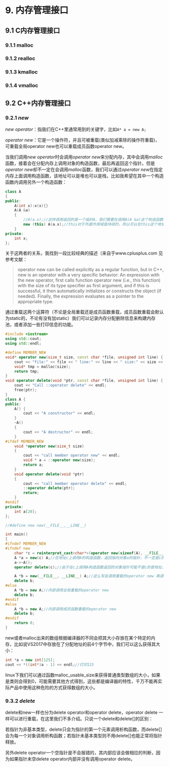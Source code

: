 # 9. 内存管理接口

## 9.1 C内存管理接口

### 9.1.1 malloc

### 9.1.2 realloc

### 9.1.3 kmalloc

### 9.1.4 vmalloc

## 9.2 C++内存管理接口

### 9.2.1 *new*

*new operator*：指我们在C++里通常用到的关键字，比如`A* a = new A;`

*operator new*：它是一个操作符，并且可被重载(类似加减乘除的操作符重载)，可重载全局operator new也可以重载成员函数operator new。

当我们调用*new operator*时会调用*operator new*来分配内存，其中会调用*malloc*函数，接着会在分配内存上调用对象的构造函数，最后再返回这个指针。但是*operator new*却不一定在会调用*malloc*函数，我们可以通过*operator new*在指定内存上面调用构造函数，该地址可以是堆也可以是栈，比如我希望在其中一个构造函数内调用另外一个构造函数：

```cpp
class A
{
public:
    A(int x):x(x){}
    A(A &a)
    {
        //A(a.x);//这样调用返回的是一个临时A，我们需要在调用A(A &a)这个构造函数作用域的地方还能维持该内存，所以我们需要像下面这样调用
    	new (this) A(a.x);//this对于外面作用域是持续的，所以可以在this这个地址调用构造函数
    }
private:
    int x;
};
```

关于这两者的关系，我找到一段比较经典的描述（来自于www.cplusplus.com 见参考文献：

> operator new can be called explicitly as a regular function, but in C++, new is an operator with a very specific behavior: An expression with the new operator, first calls function operator new (i.e., this function) with the size of its type specifier as first argument, and if this is successful, it then automatically initializes or constructs the object (if needed). Finally, the expression evaluates as a pointer to the appropriate type.

通过重载这两个运算符（不论是全局重载还是成员函数重载，成员函数重载会默认为static的，不论有没有加static）我们可以记录内存分配删除信息来构建内存池，或者添加一些打印信息的功能。

```cpp
#include <iostream>
using std::cout;
using std::endl;

#define MEMBER_NEW
void* operator new(size_t size, const char *file, unsigned int line) {
    cout << "file:" << file << " line:" << line << " size:" << size << " Call ::operator new" << endl;
    void* tmp = malloc(size);
    return tmp;
}
void operator delete(void *ptr, const char *file, unsigned int line) {
    cout << "Call ::operator delete" << endl;
    free(ptr);
}
class A {
public:
    A() {
        cout << "A constructor" << endl;
    }
    ~A()
    {
        cout << "A destructor" << endl;
    }
#ifdef MEMBER_NEW
    void *operator new(size_t size)
    {
        cout << "call member operator new" << endl;
        void * a = ::operator new(size);
        return a;
    }
    void operator delete(void *ptr)
    {
        cout << "call member operator delete" << endl;
        ::operator delete(ptr);
        return;
    }
#endif
private:
    int a[20];
};

//#define new new(__FILE__,__LINE__)

int main()
{
#ifndef MEMBER_NEW
#ifndef new
    char *c = reinterpret_cast<char*>(operator new(sizeof(A), __FILE__, __LINE__));
    A *a = new(c) A;//在地址c上调用A的构造函数，返回指向对象a的指针，不一定是c的首地址
    a->~A();
    operator delete(c);//由于在c上调用A构造函数返回的对象指针可能不是c的首地址，所以我们需要手动析构a并且手动释放c

    A *b = new(__FILE__, __LINE__) A;//这么写会调用重载的operator new 再调用A的构造函数
    delete b;
#else
    A *b = new A;//内部调用全局重载的operator new
    delete b;
#endif
#else
    A *b = new A;//内部调用成员函数重载的operator new
    delete b;
#endif
    return 0;
}
```

new或者malloc出来的数组根据编译器的不同会把其大小存放在某个特定的内存，比如说VS2017中存放在了分配地址的前4个字节中，我们可以这么获得其大小：

```cpp
int *a = new int[125];
cout << *((int*)a - 1) << endl;//打印125
```

linux下我们可以通过函数malloc_usable_size来获得普通类型数组的大小，如果是类则会得到0，可能需要其他方式得到，这些都是编译器的特性，千万不能再实际产品中使用这种危险的方式获得数组的大小。

### 9.3.2 *delete*

delete和new一样也分为delete operator和operator delete，operator delete 一样可以进行重载，在这里我们不多介绍。只说一个delete和delete[]的区别：

若指针为非基本类型，delete只会为指针的第一个元素调用析构函数，而delete[]会为每一个对象调用析构函数；若指针未基本类型则不用delete[]也能正常将指针释放。

另外delete operator一个空指针是不会报错的，其内部应该会做相应的判断，因为如果指针未空delete operator内部并没有调用operator delete。